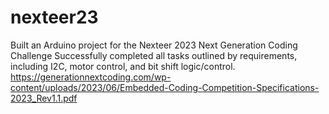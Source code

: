 # nexteer23
Built an Arduino project for the Nexteer 2023 Next Generation Coding Challenge
Successfully completed all tasks outlined by requirements, including I2C, motor control, and bit shift logic/control. 
https://generationnextcoding.com/wp-content/uploads/2023/06/Embedded-Coding-Competition-Specifications-2023_Rev1.1.pdf
